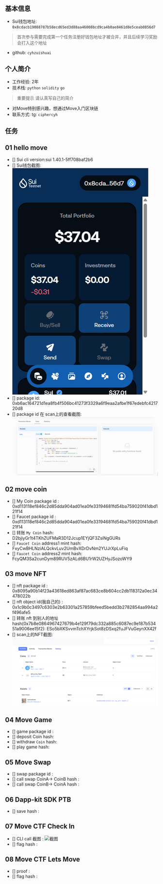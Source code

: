 ## 基本信息
- Sui钱包地址: `0x8cdacb19088787b58ecd65ed3d88aa46008bcd9ca4b0ae8461d8e5ceab0856d7`
> 首次参与需要完成第一个任务注册好钱包地址才被合并，并且后续学习奖励会打入这个地址
- github: `cyhzuishuai`

## 个人简介
- 工作经验: 2年
- 技术栈: `python` `solidity` `go`
> 重要提示 请认真写自己的简介
- 对Move特别感兴趣，想通过Move入门区块链
- 联系方式: tg: `ciphercyh` 

## 任务

##   01 hello move  
- [] Sui cli version:sui 1.40.1-5ff708baf2b6
- [] Sui钱包截图: ![Sui钱包截图](./images/task1-wallet.png)
- [] package id: 0xb6ac164721d1ea8fb4f506bc41273f3329a6f9eaa2afbe1f67edebfc421720d8
- [] package id 在 scan上的查看截图:![Scan截图](./images/task1-code.png)

##   02 move coin
- [] My Coin package id : 0xd113118ef846c2d85dda904ad01ea0fe33194681fd54ba759020f41dbd121f14
- [] Faucet package id : 0xd113118ef846c2d85dda904ad01ea0fe33194681fd54ba759020f41dbd121f14
- [] 转账 `My Coin` hash: D2bjiyGr1t4TKhZUFMaR3D12Jcup1EYjQF3ZsiNgGURs
- [] `Faucet Coin` address1 mint hash: FxyCwBHLNziALQckvLuv2UmBvXDrDvNm2YUJrXpLuFiq
- [] `Faucet Coin` address2 mint hash: FcyQM3Sa2cunDym89RUV5zALd6BU1rW2UZHyJSozoWY9

##   03 move NFT
- [] nft package id : 0x8095a90b14f23a43618ed863af87ac683ce8b604cc2db118312a0ec34478022b
- [] nft object id(我自己的) : 0x1c9b0c3497c6303e2b63301a257859bfeed5bedd3b2782854aa994a2f496afe5
- [] 转账 nft 到别人的地址hash(0x7b8e0864967427679b4e129f79dc332a885c6087ec9e187b53451a9006ee15f2):  ESo5bXKSvvmTchXYrjkSot8zDSxq2fuJFVuGeynXX42f
- [] scan上的NFT截图:![Scan截图](./images/task3.png)

##   04 Move Game
- [] game package id :
- [] deposit Coin hash:
- [] withdraw `Coin` hash:
- [] play game hash:

##   05 Move Swap
- [] swap package id :
- [] call swap CoinA-> CoinB  hash :
- [] call swap CoinB-> CoinA  hash :

##   06 Dapp-kit SDK PTB
- [] save hash :

##   07 Move CTF Check In
- [] CLI call 截图 : ![截图](./images/你的图片地址)
- [] flag hash :

##   08 Move CTF Lets Move
- [] proof : 
- [] flag hash :

